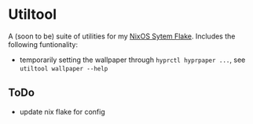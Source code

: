 # Utiltool
A (soon to be) suite of utilities for my [NixOS Sytem Flake](https://github.com/Computerdores/nix-hyprland-environment). Includes the following funtionality:
- temporarily setting the wallpaper through `hyprctl hyprpaper ...`, see `utiltool wallpaper --help`


## ToDo
- update nix flake for config
